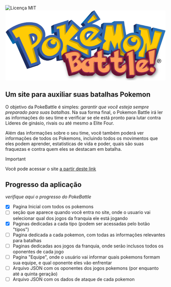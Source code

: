 ![Licença MIT](https://img.shields.io/github/license/Gabrieli-PJ/pokemon-battle?style=flat&labelColor=FFCB05)
<img src="/public/LogoBattle.png">

## Um site para auxiliar suas batalhas Pokemon

O objetivo da PokeBattle é simples: _garantir que você esteja sempre preparado para suas batalhas_. Na sua forma final, o Pokemon Battle irá ler as informações do seu time e verificar se ele está pronto para lutar contra Líderes de ginásio, rivais ou até mesmo a Elite Four.

Além das informações sobre o seu time, você também poderá ver informações de todos os Pokemons, incluindo todos os movimentos que eles podem aprender, estatisticas de vida e poder, quais são suas fraquezas e contra quem eles se destacam em batalha.

> [!IMPORTANT]
> Você pode acessar o site [a partir deste link](https://pokemon-battle-rho.vercel.app) 

## Progresso da aplicação

_verifique aqui o progresso do PokeBattle_

- [x] Pagina Inicial com todos os pokemons
- [ ] seção que aparece quando você entra no site, onde o usuario vai selecionar qual dos jogos da franquia ele está jogando
- [x] Paginas dedicadas a cada tipo (podem ser acessadas pelo botão "tipos")
- [ ] Pagina dedicada a cada pokemon, com todas as informações relevantes para batalhas
- [ ] Paginas dedicadas aos jogos da franquia, onde serão inclusos todos os oponentes de cada jogo
- [ ] Pagina "Equipe", onde o usuário vai informar quais pokemons formam sua equipe, e qual oponente eles vão enfrentar
- [ ] Arquivo JSON com os oponentes dos jogos pokemons (por enquanto até a quinta geração)
- [ ] Arquivo JSON com os dados de ataque de cada pokemon
